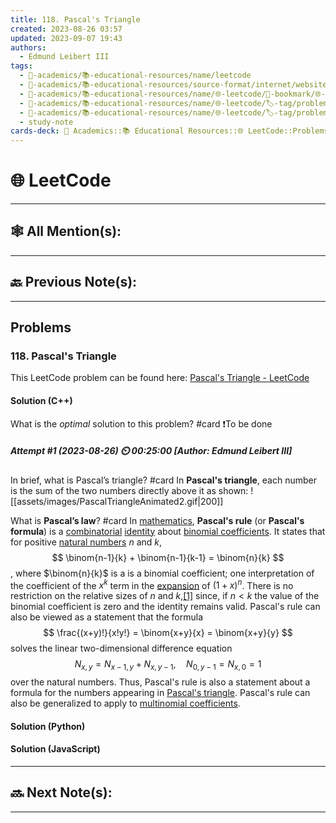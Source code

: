 ```yaml
---
title: 118. Pascal's Triangle
created: 2023-08-26 03:57
updated: 2023-09-07 19:43
authors:
  - Edmund Leibert III
tags:
  - 🔴-academics/📚-educational-resources/name/leetcode
  - 🔴-academics/📚-educational-resources/source-format/internet/website
  - 🔴-academics/📚-educational-resources/name/🌐-leetcode/🔖-bookmark/🌐-leetcode/problems/118-pascals-triangle
  - 🔴-academics/📚-educational-resources/name/🌐-leetcode/🏷️-tag/problem/tag/topic/array
  - 🔴-academics/📚-educational-resources/name/🌐-leetcode/🏷️-tag/problem/tag/topic/dynamic-programming
  - study-note
cards-deck: 🔴 Academics::📚 Educational Resources::🌐 LeetCode::Problems::118. Pascal's Triangle
---
```


#  🌐 LeetCode

---

## 🕸️ All Mention(s): 

---

## 🔙 Previous Note(s):

---

##  Problems

### 118. Pascal's Triangle

This LeetCode problem can be found here: [Pascal's Triangle - LeetCode](https://leetcode.com/problems/pascals-triangle/?source=submission-noac)

#### Solution (C++)

What is the _optimal_ solution to this problem?
#card 
❗To be done

##### Attempt #1 (2023-08-26) ⏲️ 00:25:00 \[Author: Edmund Leibert III\]

In brief, what is Pascal’s triangle?
#card 
In **Pascal's triangle**, each number is the sum of the two numbers directly above it as shown:
![[assets/images/PascalTriangleAnimated2.gif|200]]

What is **Pascal’s law**?
#card 
In [mathematics](https://en.wikipedia.org/wiki/Mathematics "Mathematics"), **Pascal's rule** (or **Pascal's formula**) is a [combinatorial](https://en.wikipedia.org/wiki/Combinatorics "Combinatorics") [identity](https://en.wikipedia.org/wiki/Identity_(mathematics) "Identity (mathematics)") about [binomial coefficients](https://en.wikipedia.org/wiki/Binomial_coefficient "Binomial coefficient"). It states that for positive [natural numbers](https://en.wikipedia.org/wiki/Natural_number "Natural number") $n$ and $k$,
$$
\binom{n-1}{k} + \binom{n-1}{k-1} = \binom{n}{k}
$$
, where $\binom{n}{k}$ is a is a binomial coefficient; one interpretation of the coefficient of the $x^k$ term in the [expansion](https://en.wikipedia.org/wiki/Polynomial_expansion "Polynomial expansion") of $(1+x)^n$. There is no restriction on the relative sizes of $n$ and $k$,[[1]](https://en.wikipedia.org/wiki/Pascal%27s_rule#cite_note-1) since, if $n < k$ the value of the binomial coefficient is zero and the identity remains valid.
Pascal's rule can also be viewed as a statement that the formula
$$
\frac{(x+y)!}{x!y!} = \binom{x+y}{x} = \binom{x+y}{y}
$$
solves the linear two-dimensional difference equation
$$
N_{x,y} = N_{x-1,y} + N_{x,y-1}, \quad N_{0,y-1} = N_{x,0} = 1
$$
over the natural numbers. Thus, Pascal's rule is also a statement about a formula for the numbers appearing in [Pascal's triangle](https://en.wikipedia.org/wiki/Pascal%27s_triangle "Pascal's triangle").
Pascal's rule can also be generalized to apply to [multinomial coefficients](https://en.wikipedia.org/wiki/Multinomial_coefficient "Multinomial coefficient").

#### Solution (Python)

#### Solution (JavaScript)

---

## 🔜 Next Note(s):

---

